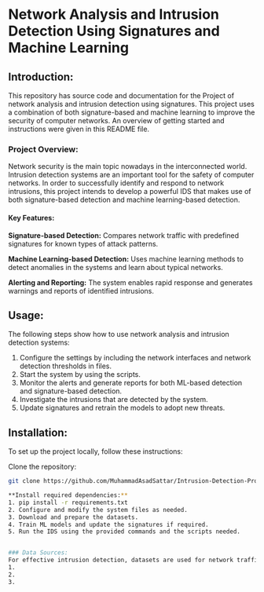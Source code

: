 # Network Analysis and Intrusion Detection Using Signatures and Machine Learning

## Introduction:
This repository has source code and documentation for the Project of network analysis and intrusion detection using signatures. This project uses a combination of both signature-based and machine learning to improve the security of computer networks. An overview of getting started and instructions were given in this README file.

### Project Overview:
Network security is the main topic nowadays in the interconnected world. Intrusion detection systems are an important tool for the safety of computer networks. In order to successfully identify and respond to network intrusions, this project intends to develop a powerful IDS that makes use of both signature-based detection and machine learning-based detection.

#### Key Features:
**Signature-based Detection:** 
Compares network traffic with predefined signatures for known types of attack patterns.

**Machine Learning-based Detection:** 
Uses machine learning methods to detect anomalies in the systems and learn about typical networks.

**Alerting and Reporting:** 
The system enables rapid response and generates warnings and reports of identified intrusions.

## Usage:
The following steps show how to use network analysis and intrusion detection systems:
1. Configure the settings by including the network interfaces and network detection thresholds in files.
2. Start the system by using the scripts.
3. Monitor the alerts and generate reports for both ML-based detection and signature-based detection.
4. Investigate the intrusions that are detected by the system.
5. Update signatures and retrain the models to adopt new threats.


## Installation:
To set up the project locally, follow these instructions:

Clone the repository:

   ```bash
   git clone https://github.com/MuhammadAsadSattar/Intrusion-Detection-Project

**Install required dependencies:** 
1. pip install -r requirements.txt
2. Configure and modify the system files as needed.
3. Download and prepare the datasets.
4. Train ML models and update the signatures if required.
5. Run the IDS using the provided commands and the scripts needed.


### Data Sources:
For effective intrusion detection, datasets are used for network traffic, which includes both normal and malicious traffic are :
1.
2.
3.



